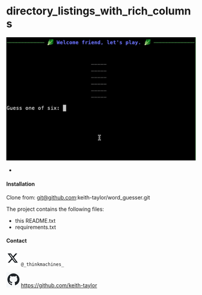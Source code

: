 # directory_listings_with_rich_columns

 

![word_guesser](img/word_guesser.gif) 

- 

#### Installation

Clone from: git@github.com:keith-taylor/word_guesser.git

The project contains the following files:

- this README.txt
- requirements.txt

#### Contact

![twitter](img/twitter.png) `@_thinkmachines_`

![github](img/github.png) https://github.com/keith-taylor 
